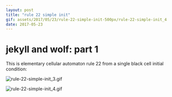 ```yaml
---
layout: post
title: "rule 22 simple init"
gif: assets/2017/05/23/rule-22-simple-init-500px/rule-22-simple-init_4.gif
date: 2017-05-23
---
```


# jekyll and wolf: part 1

This is elementary cellular automaton rule 22 from a single black cell initial condition:

![rule-22-simple-init_3.gif](../../../assets/2017/05/23/rule-22-simple-init-500px/rule-22-simple-init_3.gif)

![rule-22-simple-init_4.gif](../../../assets/2017/05/23/rule-22-simple-init-500px/rule-22-simple-init_4.gif)

